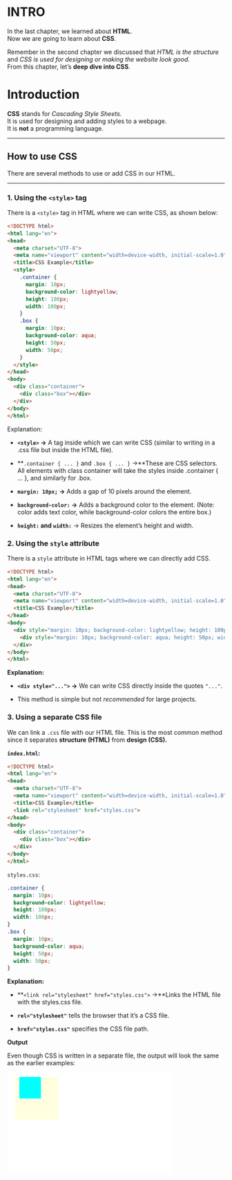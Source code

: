 # INTRO  

In the last chapter, we learned about **HTML**.  
Now we are going to learn about **CSS**.  

Remember in the second chapter we discussed that *HTML is the structure* and *CSS is used for designing or making the website look good*.  
From this chapter, let’s **deep dive into CSS**.  

# Introduction  

**CSS** stands for *Cascading Style Sheets*.  
It is used for designing and adding styles to a webpage.  
It is **not** a programming language.  

---

## How to use CSS  

There are several methods to use or add CSS in our HTML.  

---

### **1. Using the `<style>` tag**  

There is a `<style>` tag in HTML where we can write CSS, as shown below:  

```html
<!DOCTYPE html>
<html lang="en">
<head>
  <meta charset="UTF-8">
  <meta name="viewport" content="width=device-width, initial-scale=1.0">
  <title>CSS Example</title>
  <style>
    .container {
      margin: 10px; 
      background-color: lightyellow;
      height: 100px;
      width: 100px;
    }
    .box {
      margin: 10px; 
      background-color: aqua;
      height: 50px;
      width: 50px;
    }
  </style>
</head>
<body>
  <div class="container">
    <div class="box"></div>
  </div>
</body>
</html>
```

Explanation:

- **`<style>` →** A tag inside which we can write CSS (similar to writing in a .css file but inside the HTML file).

- **`.container { ... }` and `.box { ... }` →**These are CSS selectors. All elements with class container will take the styles inside .container { ... }, and similarly for .box.

- **`margin: 10px;` →** Adds a gap of 10 pixels around the element.

- **`background-color:` →** Adds a background color to the element. (Note: color adds text color, while background-color colors the entire box.)

- **`height:` and `width:`** → Resizes the element’s height and width.

### **2. Using the `style` attribute**

There is a `style` attribute in HTML tags where we can directly add CSS.

```html
<!DOCTYPE html>
<html lang="en">
<head>
  <meta charset="UTF-8">
  <meta name="viewport" content="width=device-width, initial-scale=1.0">
  <title>CSS Example</title>
</head>
<body>
  <div style="margin: 10px; background-color: lightyellow; height: 100px; width: 100px;">
    <div style="margin: 10px; background-color: aqua; height: 50px; width: 50px;"></div>
  </div>
</body>
</html>
```

**Explanation:**

- **`<div style="...">` →** We can write CSS directly inside the quotes `"..."`.

- This method is simple but not *recommended* for large projects.

### **3. Using a separate CSS file**

We can link a `.css` file with our HTML file.
This is the most common method since it separates **structure (HTML)** from **design (CSS).**

**`index.html`:**

```html
<!DOCTYPE html>
<html lang="en">
<head>
  <meta charset="UTF-8">
  <meta name="viewport" content="width=device-width, initial-scale=1.0">
  <title>CSS Example</title>
  <link rel="stylesheet" href="styles.css">
</head>
<body>
  <div class="container">
    <div class="box"></div>
  </div>
</body>
</html>
```


`styles.css`:
```css
.container {
  margin: 10px; 
  background-color: lightyellow;
  height: 100px;
  width: 100px;
}
.box {
  margin: 10px; 
  background-color: aqua;
  height: 50px;
  width: 50px;
}
```

**Explanation:**

- **`<link rel="stylesheet" href="styles.css">` →**Links the HTML file with the styles.css file.

- **`rel="stylesheet"`** tells the browser that it’s a CSS file.

- **`href="styles.css"`** specifies the CSS file path.

**Output**

Even though CSS is written in a separate file, the output will look the same as the earlier examples:

<img src="img/Screenshot (229).png"> 